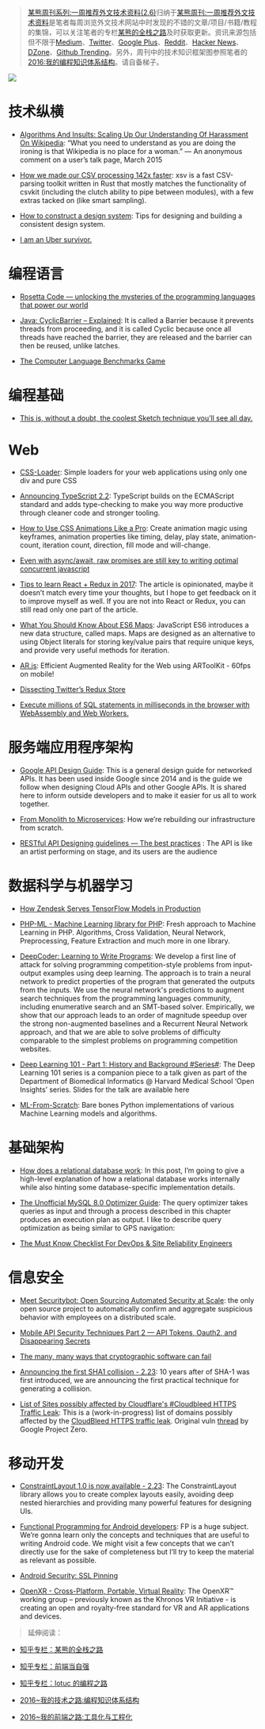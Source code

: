 ﻿> [某熊周刊系列:一周推荐外文技术资料(2.6)](https://zhuanlan.zhihu.com/p/25476502)归纳于[某熊周刊:一周推荐外文技术资料](https://github.com/wx-chevalier/Coder-Knowledge-Graph/tree/master/Weekly)是笔者每周浏览外文技术网站中时发现的不错的文章/项目/书籍/教程的集锦，可以关注笔者的专栏[某熊的全栈之路](https://zhuanlan.zhihu.com/wx-chevalier)及时获取更新。资讯来源包括但不限于[Medium](https://medium.com/)、[Twitter](https://twitter.com/)、[Google Plus](https://plus.google.com/)、[Reddit](https://www.reddit.com/)、[Hacker News](https://news.ycombinator.com/)、[DZone](https://dzone.com/)、[Github Trending](https://github.com/trending)。另外，周刊中的技术知识框架图参照笔者的[2016:我的编程知识体系结构](https://zhuanlan.zhihu.com/p/24476917?refer=wx-chevalier)。请自备梯子。

![](https://cdn-images-1.medium.com/max/2000/1*FkrqCS9UPeVqOZG-J7BVHQ.jpeg)

# 技术纵横

- [Algorithms And Insults: Scaling Up Our Understanding Of Harassment On Wikipedia](https://medium.com/jigsaw/algorithms-and-insults-scaling-up-our-understanding-of-harassment-on-wikipedia-6cc417b9f7ff#.yzuaiqopy): “What you need to understand as you are doing the ironing is that Wikipedia is no place for a woman.” — An anonymous comment on a user’s talk page, March 2015

- [How we made our CSV processing 142x faster](http://blog.faraday.io/how-we-made-our-csv-processing-142x-faster/): xsv is a fast CSV-parsing toolkit written in Rust that mostly matches the functionality of csvkit (including the clutch ability to pipe between modules), with a few extras tacked on (like smart sampling).

- [How to construct a design system](https://medium.freecodecamp.com/how-to-construct-a-design-system-864adbf2a117#.fl6j1gfvb): Tips for designing and building a consistent design system.

- [I am an Uber survivor.](https://medium.com/@amyvertino/my-name-is-not-amy-i-am-an-uber-survivor-c6d6541e632f#.o8g8n0ca4)

# 编程语言

- [Rosetta Code — unlocking the mysteries of the programming languages that power our world](https://medium.freecodecamp.com/rosetta-code-unlocking-the-mysteries-of-the-programming-languages-that-power-our-world-300b787d8401#.phi7tdwd1)

- [Java: CyclicBarrier – Explained](http://codinghabit.com/java-cyclicbarrier-explained/): It is called a Barrier because it prevents threads from proceeding, and it is called Cyclic because once all threads have reached the barrier, they are released and the barrier can then be reused, unlike latches.

- [The Computer Language Benchmarks Game](http://benchmarksgame.alioth.debian.org/u64q/performance.php?test=knucleotide)

# 编程基础

- [This is, without a doubt, the coolest Sketch technique you’ll see all day.](https://medium.com/ux-power-tools/this-is-without-a-doubt-the-coolest-sketch-technique-youll-see-all-day-ddefa65ea959#.cl7tptv5x)

# Web

- [CSS-Loader](http://www.raphaelfabeni.com.br/css-loader/): Simple loaders for your web applications using only one div and pure CSS

- [Announcing TypeScript 2.2](https://blogs.msdn.microsoft.com/typescript/2017/02/22/announcing-typescript-2-2/): TypeScript builds on the ECMAScript standard and adds type-checking to make you way more productive through cleaner code and stronger tooling.

- [How to Use CSS Animations Like a Pro](https://stories.jotform.com/how-to-use-css-animations-like-a-pro-dfacc1e97338#.2myk0rrar): Create animation magic using keyframes, animation properties like timing, delay, play state, animation-count, iteration count, direction, fill mode and will-change.

- [Even with async/await, raw promises are still key to writing optimal concurrent javascript](https://medium.com/@bluepnume/even-with-async-await-you-probably-still-need-promises-9b259854c161#.w1k2udirb)

- [Tips to learn React + Redux in 2017](https://www.robinwieruch.de/tips-to-learn-react-redux/): The article is opinionated, maybe it doesn’t match every time your thoughts, but I hope to get feedback on it to improve myself as well. If you are not into React or Redux, you can still read only one part of the article.

- [What You Should Know About ES6 Maps](https://hackernoon.com/what-you-should-know-about-es6-maps-dc66af6b9a1e#.w282eacyx): JavaScript ES6 introduces a new data structure, called maps. Maps are designed as an alternative to using Object literals for storing key/value pairs that require unique keys, and provide very useful methods for iteration.

- [AR.js](https://github.com/jeromeetienne/AR.js): Efficient Augmented Reality for the Web using ARToolKit - 60fps on mobile!

- [Dissecting Twitter’s Redux Store](https://medium.com/statuscode/dissecting-twitters-redux-store-d7280b62c6b1#.wu5trgupx)

- [Execute millions of SQL statements in milliseconds in the browser with WebAssembly and Web Workers.](https://hackernoon.com/execute-millions-of-sql-statements-in-milliseconds-in-the-browser-with-webassembly-and-web-workers-3e0b25c3f1a6#.wmwgurgvu)

# 服务端应用程序架构

- [Google API Design Guide](https://cloud.google.com/apis/design/): This is a general design guide for networked APIs. It has been used inside Google since 2014 and is the guide we follow when designing Cloud APIs and other Google APIs. It is shared here to inform outside developers and to make it easier for us all to work together.

- [From Monolith to Microservices](https://blog.poki.com/from-monolith-to-microservices-b16bae1d6c9d#.iof40icta): How we’re rebuilding our infrastructure from scratch.

- [RESTful API Designing guidelines — The best practices](https://hackernoon.com/restful-api-designing-guidelines-the-best-practices-60e1d954e7c9#.k60nd5hje) : The API is like an artist performing on stage, and its users are the audience

# 数据科学与机器学习

- [How Zendesk Serves TensorFlow Models in Production](https://medium.com/zendesk-engineering/how-zendesk-serves-tensorflow-models-in-production-751ee22f0f4b#.x0o7mpnd3)

- [PHP-ML - Machine Learning library for PHP](https://github.com/php-ai/php-ml): Fresh approach to Machine Learning in PHP. Algorithms, Cross Validation, Neural Network, Preprocessing, Feature Extraction and much more in one library.

- [DeepCoder: Learning to Write Programs](https://arxiv.org/abs/1611.01989): We develop a first line of attack for solving programming competition-style problems from input-output examples using deep learning. The approach is to train a neural network to predict properties of the program that generated the outputs from the inputs. We use the neural network's predictions to augment search techniques from the programming languages community, including enumerative search and an SMT-based solver. Empirically, we show that our approach leads to an order of magnitude speedup over the strong non-augmented baselines and a Recurrent Neural Network approach, and that we are able to solve problems of difficulty comparable to the simplest problems on programming competition websites.

- [Deep Learning 101 - Part 1: History and Background #Series#](http://beamandrew.github.io/deeplearning/2017/02/23/deep_learning_101_part1.html): The Deep Learning 101 series is a companion piece to a talk given as part of the Department of Biomedical Informatics @ Harvard Medical School ‘Open Insights’ series. Slides for the talk are available here

- [ML-From-Scratch](https://github.com/eriklindernoren/ML-From-Scratch): Bare bones Python implementations of various Machine Learning models and algorithms.

# 基础架构

- [How does a relational database work](https://vladmihalcea.com/2017/02/14/how-does-a-relational-database-work/): In this post, I’m going to give a high-level explanation of how a relational database works internally while also hinting some database-specific implementation details.

- [The Unofficial MySQL 8.0 Optimizer Guide](http://www.unofficialmysqlguide.com/): The query optimizer takes queries as input and through a process described in this chapter produces an execution plan as output. I like to describe query optimization as being similar to GPS navigation:

- [The Must Know Checklist For DevOps & Site Reliability Engineers](https://hackernoon.com/the-must-know-checklist-for-devops-system-reliability-engineers-f74c1cbf259d#.dcatc4nqa)

# 信息安全

- [Meet Securitybot: Open Sourcing Automated Security at Scale](https://blogs.dropbox.com/tech/2017/02/meet-securitybot-open-sourcing-automated-security-at-scale/): the only open source project to automatically confirm and aggregate suspicious behavior with employees on a distributed scale.

- [Mobile API Security Techniques Part 2 — API Tokens, Oauth2, and Disappearing Secrets](https://hackernoon.com/mobile-api-security-techniques-fc1f577840ab#.z45vrlbqg)

- [The many, many ways that cryptographic software can fail](https://medium.freecodecamp.com/why-does-cryptographic-software-fail-often-d660d3cdfdc5#.91n5sdokt)

- [Announcing the first SHA1 collision - 2.23](https://security.googleblog.com/2017/02/announcing-first-sha1-collision.html): 10 years after of SHA-1 was first introduced, we are announcing the first practical technique for generating a collision.

- [List of Sites possibly affected by Cloudflare's #Cloudbleed HTTPS Traffic Leak](https://github.com/pirate/sites-using-cloudflare/blob/master/README.md): This is a (work-in-progress) list of domains possibly affected by the [CloudBleed HTTPS traffic leak](https://blog.cloudflare.com/incident-report-on-memory-leak-caused-by-cloudflare-parser-bug/). Original vuln [thread](https://bugs.chromium.org/p/project-zero/issues/detail?id=1139) by Google Project Zero.

# 移动开发

- [ConstraintLayout 1.0 is now available - 2.23](https://sites.google.com/a/android.com/tools/recent/constraintlayout10isnowavailable): The ConstraintLayout library allows you to create complex layouts easily, avoiding deep nested hierarchies and providing many powerful features for designing UIs.

- [Functional Programming for Android developers](https://medium.com/@anupcowkur/functional-programming-for-android-developers-part-1-a58d40d6e742#.jvye1d1yn): FP is a huge subject. We’re gonna learn only the concepts and techniques that are useful to writing Android code. We might visit a few concepts that we can’t directly use for the sake of completeness but I’ll try to keep the material as relevant as possible.

- [Android Security: SSL Pinning](https://medium.com/@appmattus/android-security-ssl-pinning-1db8acb6621e?source=userActivityShare-fe48c4221a4c-1484468009)

- [OpenXR - Cross-Platform, Portable, Virtual Reality](https://www.khronos.org/openxr): The OpenXR™ working group – previously known as the Khronos VR Initiative - is creating an open and royalty-free standard for VR and AR applications and devices.

> 延伸阅读：

- [知乎专栏：某熊的全栈之路](https://zhuanlan.zhihu.com/wx-chevalier)
  >
- [知乎专栏：前端当自强](https://zhuanlan.zhihu.com/c_67532981)
  >
- [知乎专栏：lotuc 的编程之路](https://zhuanlan.zhihu.com/lotuc)
  >
- [2016~我的技术之路:编程知识体系结构](https://zhuanlan.zhihu.com/p/24476917?refer=wx-chevalier)
  >
- [2016~我的前端之路:工具化与工程化](https://zhuanlan.zhihu.com/p/24575395?refer=wx-chevalier)
